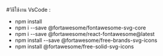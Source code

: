#วิธีใช้งาน
VsCode :
- npm install
- npm i --save @fortawesome/fontawesome-svg-core
- npm i --save @fortawesome/react-fontawesome@latest
- npm install --save @fortawesome/free-brands-svg-icons
- npm install @fortawesome/free-solid-svg-icons
